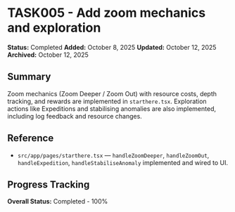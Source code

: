 # TASK005 - Add zoom mechanics and exploration

**Status:** Completed
**Added:** October 8, 2025
**Updated:** October 12, 2025
**Archived:** October 12, 2025

## Summary

Zoom mechanics (Zoom Deeper / Zoom Out) with resource costs, depth tracking, and rewards are implemented in `starthere.tsx`. Exploration actions like Expeditions and stabilising anomalies are also implemented, including log feedback and resource changes.

## Reference

- `src/app/pages/starthere.tsx` — `handleZoomDeeper`, `handleZoomOut`, `handleExpedition`, `handleStabiliseAnomaly` implemented and wired to UI.

## Progress Tracking

**Overall Status:** Completed - 100%
